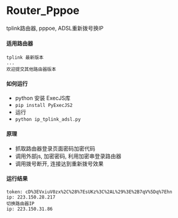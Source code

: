 # Router_Pppoe
tplink路由器, pppoe, ADSL重新拨号换IP

#### 适用路由器
```
tplink 最新版本
...
欢迎提交其他路由器版本
```

#### 如何运行
 - python 安装 ExecJS库
 - `pip install PyExecJS2`
 - 运行
 - `python ip_tplink_adsl.py`

#### 原理
 - 抓取路由器登录页面密码加密代码
 - 调用外部js, 加密密码, 利用加密串登录路由器
 - 调用拨号断开, 连接达到重新拨号效果

#### 运行结果
```
token: cD%3EVxiuV0zx%2C%28%7EsUKz%3C%2AL%29%3E%2B7qV%5Dq%7Ehn
ip: 223.150.28.217
切换路由器IP
ip: 223.150.31.86
```
